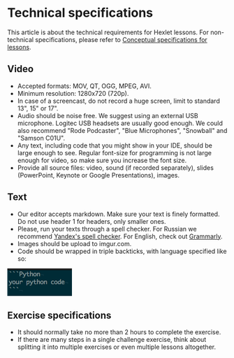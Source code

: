 # Technical specifications

This article is about the technical requirements for Hexlet lessons. For non-technical specifications, please refer to [Conceptual specifications for lessons](conceptual-specifications.md).

## Video

* Accepted formats: MOV, QT, OGG, MPEG, AVI.
* Minimum resolution: 1280x720 (720p).
* In case of a screencast, do not record a huge screen, limit to standard 13", 15" or 17".
* Audio should be noise free. We suggest using an external USB microphone. Logitec USB headsets are usually good enough. We could also recommend "Rode Podcaster", "Blue Microphones", "Snowball" and "Samson C01U".
* Any text, including code that you might show in your IDE, should be large enough to see. Regular font-size for programming is not large enough for video, so make sure you increase the font size.
* Provide all source files: video, sound (if recorded separately), slides (PowerPoint, Keynote or Google Presentations), images.

## Text

* Our editor accepts markdown. Make sure your text is finely formatted. Do not use header 1 for headers, only smaller ones.
* Please, run your texts through a spell checker. For Russian we recommend [Yandex's spell checker](https://tech.yandex.ru/speller/). For English, check out [Grammarly](https://www.grammarly.com/).
* Images should be upload to imgur.com.
* Code should be wrapped in triple backticks, with language specified like so:

![Python code](assets/code-format.png)

## Exercise specifications

* It should normally take no more than 2 hours to complete the exercise.
* If there are many steps in a single challenge exercise, think about splitting it into multiple exercises or even multiple lessons altogether.
